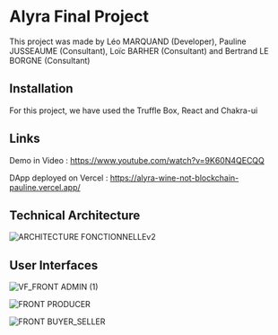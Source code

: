 # Alyra Final Project

This project was made by Léo MARQUAND (Developer), Pauline JUSSEAUME (Consultant), Loïc BARHER (Consultant) and Bertrand LE BORGNE (Consultant)

## Installation

For this project, we have used the Truffle Box, React and Chakra-ui

## Links 

Demo in Video : https://www.youtube.com/watch?v=9K60N4QECQQ

DApp deployed on Vercel : https://alyra-wine-not-blockchain-pauline.vercel.app/



## Technical Architecture


![ARCHITECTURE FONCTIONNELLEv2](https://user-images.githubusercontent.com/113287057/230709006-84e0e8a8-8ead-40b7-ac90-08f7087cb6c3.png)


## User Interfaces



![VF_FRONT ADMIN (1)](https://user-images.githubusercontent.com/113287057/230709821-588601f1-6b7b-4ee9-bbc0-9e43265484a8.png)

![FRONT PRODUCER](https://user-images.githubusercontent.com/113287057/230709828-f48ff208-9e7d-415b-96c1-731e4a798d08.png)

![FRONT BUYER_SELLER](https://user-images.githubusercontent.com/113287057/230709824-09bbce12-234f-4d2e-88e3-fd44deb963d2.png)
